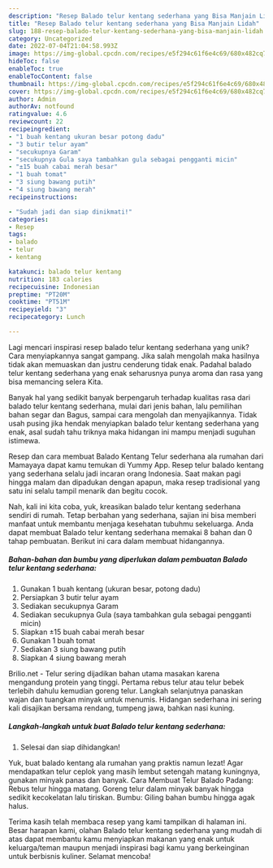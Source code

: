 ```yaml
---
description: "Resep Balado telur kentang sederhana yang Bisa Manjain Lidah"
title: "Resep Balado telur kentang sederhana yang Bisa Manjain Lidah"
slug: 188-resep-balado-telur-kentang-sederhana-yang-bisa-manjain-lidah
category: Uncategorized
date: 2022-07-04T21:04:58.993Z
image: https://img-global.cpcdn.com/recipes/e5f294c61f6e4c69/680x482cq70/balado-telur-kentang-sederhana-foto-resep-utama.jpg
hideToc: false
enableToc: true
enableTocContent: false
thumbnail: https://img-global.cpcdn.com/recipes/e5f294c61f6e4c69/680x482cq70/balado-telur-kentang-sederhana-foto-resep-utama.jpg
cover: https://img-global.cpcdn.com/recipes/e5f294c61f6e4c69/680x482cq70/balado-telur-kentang-sederhana-foto-resep-utama.jpg
author: Admin
authorAv: notfound
ratingvalue: 4.6
reviewcount: 22
recipeingredient:
- "1 buah kentang ukuran besar potong dadu"
- "3 butir telur ayam"
- "secukupnya Garam"
- "secukupnya Gula saya tambahkan gula sebagai pengganti micin"
- "±15 buah cabai merah besar"
- "1 buah tomat"
- "3 siung bawang putih"
- "4 siung bawang merah"
recipeinstructions:

- "Sudah jadi dan siap dinikmati!"
categories:
- Resep
tags:
- balado
- telur
- kentang

katakunci: balado telur kentang 
nutrition: 183 calories
recipecuisine: Indonesian
preptime: "PT20M"
cooktime: "PT51M"
recipeyield: "3"
recipecategory: Lunch

---
```





Lagi mencari inspirasi resep balado telur kentang sederhana yang unik? Cara menyiapkannya sangat gampang. Jika salah mengolah maka hasilnya tidak akan memuaskan dan justru cenderung tidak enak. Padahal balado telur kentang sederhana yang enak seharusnya punya aroma dan rasa yang bisa memancing selera Kita.





Banyak hal yang sedikit banyak berpengaruh terhadap kualitas rasa dari balado telur kentang sederhana, mulai dari jenis bahan, lalu pemilihan bahan segar dan Bagus, sampai cara mengolah dan menyajikannya. Tidak usah pusing jika hendak menyiapkan balado telur kentang sederhana yang enak,      asal sudah tahu triknya maka hidangan ini mampu menjadi suguhan istimewa.














Resep dan cara membuat Balado Kentang Telur sederhana ala rumahan dari Mamayaya dapat kamu temukan di Yummy App. Resep telur balado kentang yang sederhana selalu jadi incaran orang Indonesia. Saat makan pagi hingga malam dan dipadukan dengan apapun, maka resep tradisional yang satu ini selalu tampil menarik dan begitu cocok.






Nah, kali ini kita coba, yuk, kreasikan balado telur kentang sederhana sendiri di rumah. Tetap berbahan yang sederhana, sajian ini bisa memberi manfaat untuk membantu menjaga kesehatan tubuhmu sekeluarga. Anda dapat membuat Balado telur kentang sederhana memakai 8 bahan dan 0 tahap pembuatan. Berikut ini cara dalam membuat hidangannya.

<!--inarticleads1-->

##### Bahan-bahan dan bumbu yang diperlukan dalam pembuatan Balado telur kentang sederhana:

1. Gunakan 1 buah kentang (ukuran besar, potong dadu)
1. Persiapkan 3 butir telur ayam
1. Sediakan secukupnya Garam
1. Sediakan secukupnya Gula (saya tambahkan gula sebagai pengganti micin)
1. Siapkan ±15 buah cabai merah besar
1. Gunakan 1 buah tomat
1. Sediakan 3 siung bawang putih
1. Siapkan 4 siung bawang merah


Brilio.net - Telur sering dijadikan bahan utama masakan karena mengandung protein yang tinggi. Pertama rebus telur atau telur bebek terlebih dahulu kemudian goreng telur. Langkah selanjutnya panaskan wajan dan tuangkan minyak untuk menumis. Hidangan sederhana ini sering kali disajikan bersama rendang, tumpeng jawa, bahkan nasi kuning. 

<!--inarticleads2-->

##### Langkah-langkah untuk buat Balado telur kentang sederhana:


1. Selesai dan siap dihidangkan!

Yuk, buat balado kentang ala rumahan yang praktis namun lezat! Agar mendapatkan telur ceplok yang masih lembut setengah matang kuningnya, gunakan minyak panas dan banyak. Cara Membuat Telur Balado Padang: Rebus telur hingga matang. Goreng telur dalam minyak banyak hingga sedikit kecokelatan lalu tiriskan. Bumbu: Giling bahan bumbu hingga agak halus. 

Terima kasih telah membaca resep yang kami tampilkan di halaman ini. Besar harapan kami, olahan Balado telur kentang sederhana yang mudah di atas dapat membantu kamu menyiapkan makanan yang enak untuk keluarga/teman maupun menjadi inspirasi bagi kamu yang berkeinginan untuk berbisnis kuliner. Selamat mencoba!
